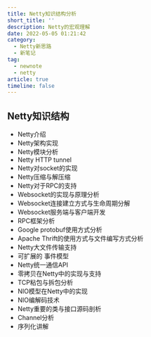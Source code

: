 ```yaml
---
title: Netty知识结构分析
short_title: ''
description: Netty的宏观理解
date: 2022-05-05 01:21:42
category:
  - Netty新思路
  - 新笔记
tag:
  - newnote
  - netty
article: true
timeline: false
---
```

## Netty知识结构

- Netty介绍
- Netty架构实现
- Netty模块分析
- Netty HTTP tunnel
- Netty对socket的实现
- Netty压缩与解压缩
- Netty对于RPC的支持
- Websocket的实现与原理分析
- Websocket连接建立方式与生命周期分解
- Websocket服务端与客户端开发
- RPC框架分析
- Google protobuf使用方式分析
- Apache Thrift的使用方式与文件编写方式分析
- Netty大文件传输支持
- 可扩展的 事件模型
- Netty统一通信API
- 零拷贝在Netty中的实现与支持
- TCP粘包与拆包分析
- NIO模型在Netty中的实现
- NIO编解码技术
- Netty重要的类与接口源码剖析
- Channel分析
- 序列化讲解